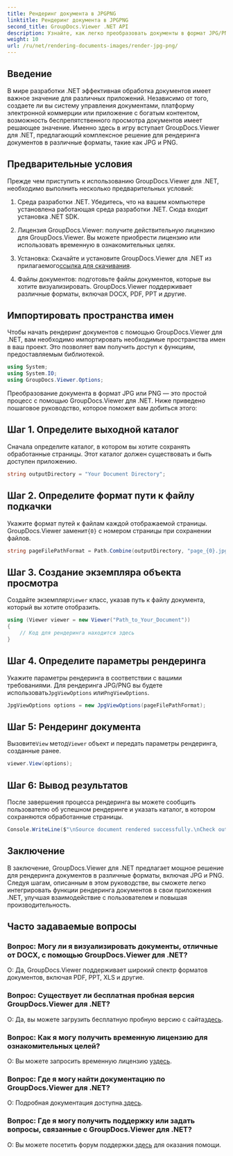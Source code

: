 ```yaml
---
title: Рендеринг документа в JPGPNG
linktitle: Рендеринг документа в JPGPNG
second_title: GroupDocs.Viewer .NET API
description: Узнайте, как легко преобразовать документы в формат JPG/PNG в .NET с помощью GroupDocs.Viewer для повышения удобства работы пользователей и повышения производительности.
weight: 10
url: /ru/net/rendering-documents-images/render-jpg-png/
---
```

## Введение

В мире разработки .NET эффективная обработка документов имеет важное значение для различных приложений. Независимо от того, создаете ли вы систему управления документами, платформу электронной коммерции или приложение с богатым контентом, возможность беспрепятственного просмотра документов имеет решающее значение. Именно здесь в игру вступает GroupDocs.Viewer для .NET, предлагающий комплексное решение для рендеринга документов в различные форматы, такие как JPG и PNG.

## Предварительные условия

Прежде чем приступить к использованию GroupDocs.Viewer для .NET, необходимо выполнить несколько предварительных условий:

1. Среда разработки .NET. Убедитесь, что на вашем компьютере установлена работающая среда разработки .NET. Сюда входит установка .NET SDK.

2. Лицензия GroupDocs.Viewer: получите действительную лицензию для GroupDocs.Viewer. Вы можете приобрести лицензию или использовать временную в ознакомительных целях.

3.  Установка: Скачайте и установите GroupDocs.Viewer для .NET из прилагаемого[ссылка для скачивания](https://releases.groupdocs.com/viewer/net/).

4. Файлы документов: подготовьте файлы документов, которые вы хотите визуализировать. GroupDocs.Viewer поддерживает различные форматы, включая DOCX, PDF, PPT и другие.

## Импортировать пространства имен

Чтобы начать рендеринг документов с помощью GroupDocs.Viewer для .NET, вам необходимо импортировать необходимые пространства имен в ваш проект. Это позволяет вам получить доступ к функциям, предоставляемым библиотекой.

```csharp
using System;
using System.IO;
using GroupDocs.Viewer.Options;
```

Преобразование документа в формат JPG или PNG — это простой процесс с помощью GroupDocs.Viewer для .NET. Ниже приведено пошаговое руководство, которое поможет вам добиться этого:

## Шаг 1. Определите выходной каталог

Сначала определите каталог, в котором вы хотите сохранять обработанные страницы. Этот каталог должен существовать и быть доступен приложению.

```csharp
string outputDirectory = "Your Document Directory";
```

## Шаг 2. Определите формат пути к файлу подкачки

 Укажите формат путей к файлам каждой отображаемой страницы. GroupDocs.Viewer заменит`{0}` с номером страницы при сохранении файлов.

```csharp
string pageFilePathFormat = Path.Combine(outputDirectory, "page_{0}.jpg");
```

## Шаг 3. Создание экземпляра объекта просмотра

 Создайте экземпляр`Viewer` класс, указав путь к файлу документа, который вы хотите отобразить.

```csharp
using (Viewer viewer = new Viewer("Path_to_Your_Document"))
{
    // Код для рендеринга находится здесь
}
```

## Шаг 4. Определите параметры рендеринга

Укажите параметры рендеринга в соответствии с вашими требованиями. Для рендеринга JPG/PNG вы будете использовать`JpgViewOptions` или`PngViewOptions`.

```csharp
JpgViewOptions options = new JpgViewOptions(pageFilePathFormat);
```

## Шаг 5: Рендеринг документа

 Вызовите`View` метод`Viewer` объект и передать параметры рендеринга, созданные ранее.

```csharp
viewer.View(options);
```

## Шаг 6: Вывод результатов

После завершения процесса рендеринга вы можете сообщить пользователю об успешном рендеринге и указать каталог, в котором сохраняются обработанные страницы.

```csharp
Console.WriteLine($"\nSource document rendered successfully.\nCheck output in {outputDirectory}.");
```

## Заключение

В заключение, GroupDocs.Viewer для .NET предлагает мощное решение для рендеринга документов в различные форматы, включая JPG и PNG. Следуя шагам, описанным в этом руководстве, вы сможете легко интегрировать функции рендеринга документов в свои приложения .NET, улучшая взаимодействие с пользователем и повышая производительность.

## Часто задаваемые вопросы

### Вопрос: Могу ли я визуализировать документы, отличные от DOCX, с помощью GroupDocs.Viewer для .NET?

О: Да, GroupDocs.Viewer поддерживает широкий спектр форматов документов, включая PDF, PPT, XLS и другие.

### Вопрос: Существует ли бесплатная пробная версия GroupDocs.Viewer для .NET?

 О: Да, вы можете загрузить бесплатную пробную версию с сайта[здесь](https://releases.groupdocs.com/).

### Вопрос: Как я могу получить временную лицензию для ознакомительных целей?

О: Вы можете запросить временную лицензию у[здесь](https://purchase.groupdocs.com/temporary-license/).

### Вопрос: Где я могу найти документацию по GroupDocs.Viewer для .NET?

 О: Подробная документация доступна.[здесь](https://tutorials.groupdocs.com/viewer/net/).

### Вопрос: Где я могу получить поддержку или задать вопросы, связанные с GroupDocs.Viewer для .NET?

 О: Вы можете посетить форум поддержки.[здесь](https://forum.groupdocs.com/c/viewer/9) для оказания помощи.
